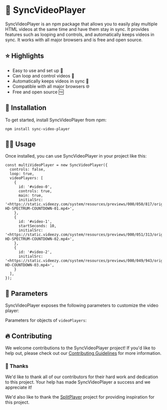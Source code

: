 # 🔁 SyncVideoPlayer

SyncVideoPlayer is an npm package that allows you to easily play multiple HTML videos at the same time and have them stay in sync. It provides features such as looping and controls, and automatically keeps videos in sync. It works with all major browsers and is free and open source.

## ⭐️ Highlights

- Easy to use and set up 🚀
- Can loop and control videos 🔁
- Automatically keeps videos in sync 🤝
- Compatible with all major browsers 🌐
- Free and open source 🆓

## 🚀 Installation

To get started, install SyncVideoPlayer from npm:

```
npm install sync-video-player
```

## 🧑‍🚀 Usage

Once installed, you can use SyncVideoPlayer in your project like this:

```
const multiVideoPlayer = new SyncVideoPlayer({
  controls: false,
  loop: true,
  videoPlayers: [
    {
      id: '#video-0',
      controls: true,
      main: true,
      initialSrc: '<https://static.videezy.com/system/resources/previews/000/050/817/original/002822-HD-SPECTRUM-COUNTDOWN-01.mp4>',
    },
    {
      id: '#video-1',
      startSeconds: 10,
      initialSrc: '<https://static.videezy.com/system/resources/previews/000/051/313/original/002823-HD-SPECTRUM-COUNTDOWN-02.mp4>',
    },
    {
      id: '#video-2',
      initialSrc: '<https://static.videezy.com/system/resources/previews/000/049/943/original/002831-HD-COUNTDOWN-03.mp4>',
    }
  ],
});

```

## 🧩 Parameters

SyncVideoPlayer exposes the following parameters to customize the video player:

Parameters for objects of `videoPlayers`:

## 🔥 Contributing

We welcome contributions to the SyncVideoPlayer project! If you'd like to help out, please check out our [Contributing Guidelines](notion://www.notion.so/pataiadam/CONTRIBUTING.md) for more information.

### 💖 Thanks

We'd like to thank all of our contributors for their hard work and dedication to this project. Your help has made SyncVideoPlayer a success and we appreciate it!

We'd also like to thank the [SplitPlayer](https://github.com/fluse/SplitPlayer) project for providing inspiration for this project.
